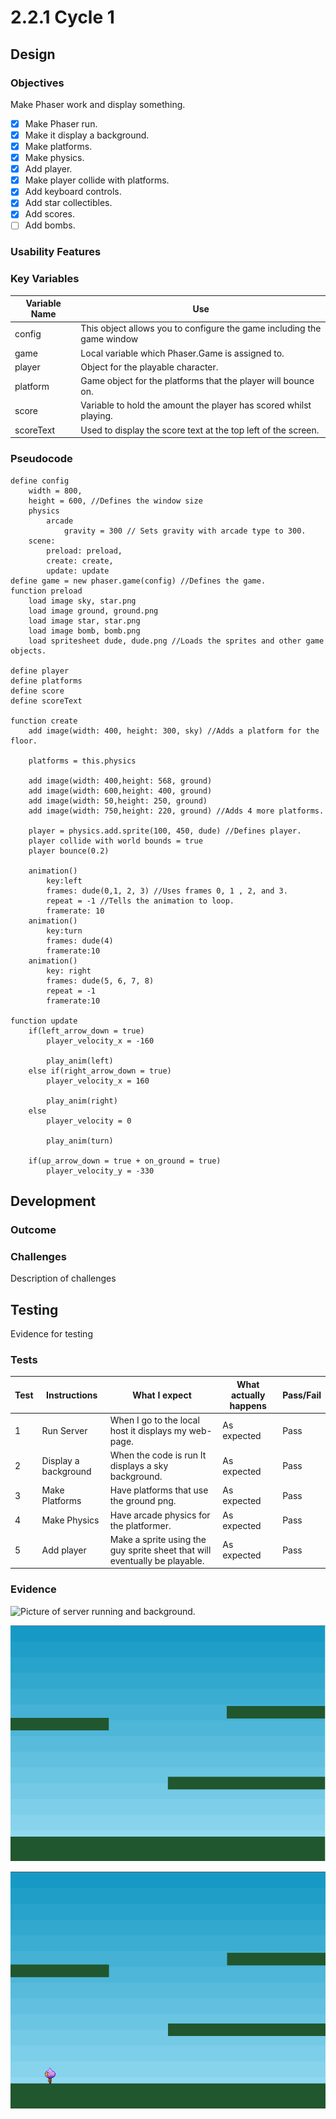 # 2.2.1 Cycle 1

## Design

### Objectives

Make Phaser work and display something.

* [x] Make Phaser run.
* [x] Make it display a background.
* [x] Make platforms.
* [x] Make physics.
* [x] Add player.
* [x] Make player collide with platforms.
* [x] Add keyboard controls.
* [x] Add star collectibles.
* [x] Add scores.
* [ ] Add bombs.

### Usability Features

### Key Variables

| Variable Name | Use                                                                    |
| ------------- | ---------------------------------------------------------------------- |
| config        | This object allows you to configure the game including the game window |
| game          | Local variable which Phaser.Game is assigned to.                       |
| player        | Object for the playable character.                                     |
| platform      | Game object for the platforms that the player will bounce on.          |
| score         | Variable to hold the amount the player has scored whilst playing.      |
| scoreText     | Used to display the score text at the top left of the screen.          |

### Pseudocode

```
define config
    width = 800,
    height = 600, //Defines the window size
    physics
        arcade
            gravity = 300 // Sets gravity with arcade type to 300.
    scene:
        preload: preload,
        create: create,
        update: update
define game = new phaser.game(config) //Defines the game.
function preload
    load image sky, star.png
    load image ground, ground.png
    load image star, star.png
    load image bomb, bomb.png
    load spritesheet dude, dude.png //Loads the sprites and other game objects.

define player
define platforms
define score
define scoreText

function create
    add image(width: 400, height: 300, sky) //Adds a platform for the floor.
    
    platforms = this.physics
    
    add image(width: 400,height: 568, ground)
    add image(width: 600,height: 400, ground)
    add image(width: 50,height: 250, ground)
    add image(width: 750,height: 220, ground) //Adds 4 more platforms.
    
    player = physics.add.sprite(100, 450, dude) //Defines player.
    player collide with world bounds = true
    player bounce(0.2)
    
    animation()
        key:left
        frames: dude(0,1, 2, 3) //Uses frames 0, 1 , 2, and 3.
        repeat = -1 //Tells the animation to loop.
        framerate: 10
    animation()
        key:turn
        frames: dude(4)
        framerate:10
    animation()
        key: right
        frames: dude(5, 6, 7, 8)
        repeat = -1
        framerate:10
    
function update
    if(left_arrow_down = true)
        player_velocity_x = -160
        
        play_anim(left)
    else if(right_arrow_down = true)
        player_velocity_x = 160
        
        play_anim(right)
    else
        player_velocity = 0
        
        play_anim(turn)
    
    if(up_arrow_down = true + on_ground = true)
        player_velocity_y = -330
```

## Development

### Outcome

### Challenges

Description of challenges

## Testing

Evidence for testing

### Tests

| Test | Instructions         | What I expect                                                              | What actually happens | Pass/Fail |
| ---- | -------------------- | -------------------------------------------------------------------------- | --------------------- | --------- |
| 1    | Run Server           | When I go to the local host it displays my web-page.                       | As expected           | Pass      |
| 2    | Display a background | When the code is run It displays a sky background.                         | As expected           | Pass      |
| 3    | Make Platforms       | Have platforms that use the ground png.                                    | As expected           | Pass      |
| 4    | Make Physics         | Have arcade physics for the platformer.                                    | As expected           | Pass      |
| 5    | Add player           | Make a sprite using the guy sprite sheet that will eventually be playable. | As expected           | Pass      |

### Evidence

![Picture of server running and background.](<../.gitbook/assets/2022-04-08-174251\_1920x1080\_scrot (1).png>)

![Platforms that the player will jump on.](<../.gitbook/assets/image (1).png>)

![Player that has fallen to the ground due to the physics and has collided with the platforms.](<../.gitbook/assets/image (2) (1).png>)
